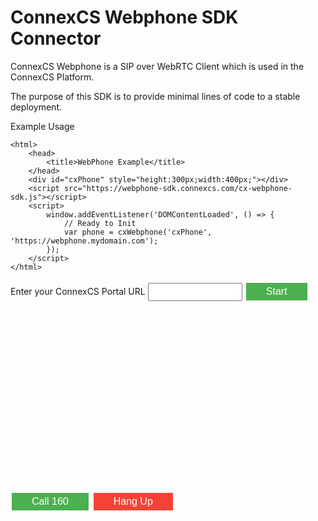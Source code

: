 # ConnexCS Webphone SDK Connector

ConnexCS Webphone is a SIP over WebRTC Client which is used in the ConnexCS Platform.

The purpose of this SDK is to provide minimal lines of code to a stable deployment.

Example Usage

```
<html>
	<head>
		<title>WebPhone Example</title>
	</head>
	<div id="cxPhone" style="height:300px;width:400px;"></div>
	<script src="https://webphone-sdk.connexcs.com/cx-webphone-sdk.js"></script>
	<script>
		window.addEventListener('DOMContentLoaded', () => {
			// Ready to Init
			var phone = cxWebphone('cxPhone', 'https://webphone.mydomain.com');
		});	
	</script>
</html>
```


<!-- Live Example Script Start -->
<style>
#cxPhone {
	width: 400px;
	height: 300px;
}
.button {
	border: none;
	color: white;
	padding: 5px 32px;
	text-align: center;
	text-decoration: none;
	display: inline-block;
	font-size: 16px;
	margin: 4px 2px;
	cursor: pointer;
}
.success {
	background-color: #4CAF50;
}
.danger {
	background-color: #f44336;
}
#error {
	color: #f44336;
}
input {
	width: 30%;
	height: 29px;
}
</style>
<div>
	Enter your ConnexCS Portal URL <input id="url" name="url"/>
	<button class="button success" onclick="start(document.getElementById('url').value)">Start</button>
	<div>
		<div id="error"></div>
		<div id="cxPhone"></div>
		<div>
			<button class="button success" onClick="call('160')">Call 160</button>
			<button class="button danger" onClick="hangup()">Hang Up</button>
		</div>
	</div>
<div>
<script src="https://webphone-sdk.connexcs.com/cx-webphone-sdk.js"></script>
<script>
	var errMessage = document.getElementById('error');
	var phone = null
	async function start(url) {
		try {
			errMessage.innerHTML = '';
			if (!url) throw new Error('URL is required')
			// Ready to Init
			phone = cxWebphone('cxPhone', url);
		} catch (err) {
			console.error(err)
			errMessage.innerHTML = 	`Error: ${err.message}`;
		}
	}
	async function call (number) {
		try {
			let result = phone.call(number)
			console.log(result)
		} catch (err) {
			console.error(err)
			errMessage.innerHTML = 	`Error: ${err.message}`;
		}
	}
	function hangup () {
		try {
			let result = phone.hangup()
			console.log(result)
		} catch (err) {
			console.error(err)
			errMessage.innerHTML = 	`Error: ${err.message}`;
		}
	}
</script>
<!-- Live Example Script End -->
